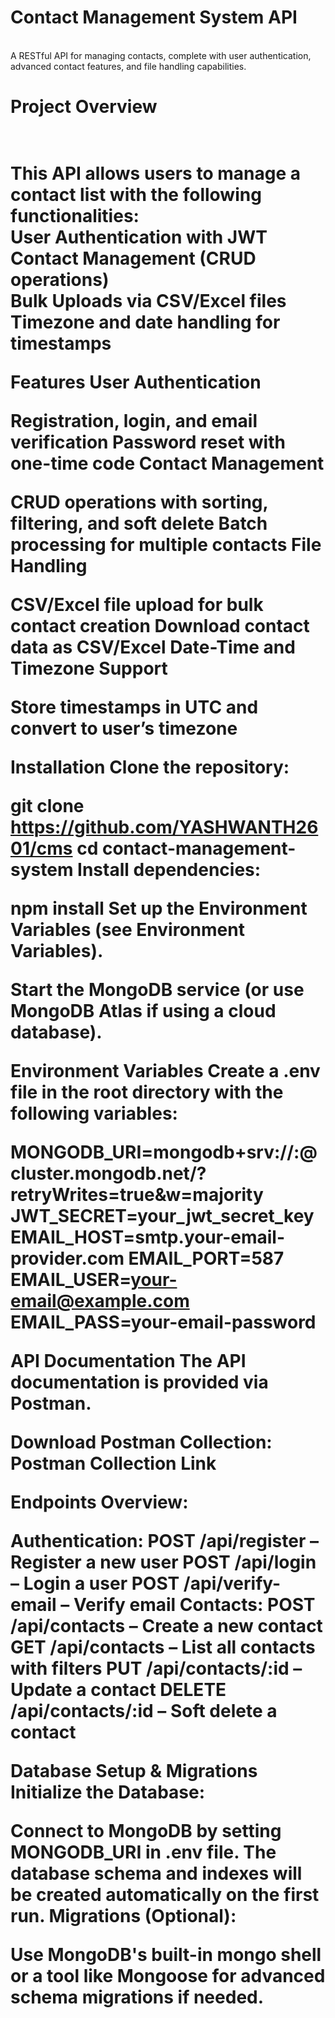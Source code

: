 <h1>Contact Management System API </h1><br />
A RESTful API for managing contacts, complete with user authentication, advanced contact features, and file handling capabilities.

<h1>Project Overview<h1><br />
This API allows users to manage a contact list with the following functionalities:<br />
User Authentication with JWT<br />
Contact Management (CRUD operations)<br />
Bulk Uploads via CSV/Excel files<br />
Timezone and date handling for timestamps<br />

Features
User Authentication

Registration, login, and email verification
Password reset with one-time code
Contact Management

<p>CRUD operations with sorting, filtering, and soft delete
Batch processing for multiple contacts
File Handling</p>

CSV/Excel file upload for bulk contact creation
Download contact data as CSV/Excel
Date-Time and Timezone Support

Store timestamps in UTC and convert to user’s timezone

Installation
Clone the repository:

git clone https://github.com/YASHWANTH2601/cms
cd contact-management-system
Install dependencies:

npm install
Set up the Environment Variables (see Environment Variables).

Start the MongoDB service (or use MongoDB Atlas if using a cloud database).

Environment Variables
Create a .env file in the root directory with the following variables:

MONGODB_URI=mongodb+srv://<username>:<password>@cluster.mongodb.net/<dbname>?retryWrites=true&w=majority
JWT_SECRET=your_jwt_secret_key
EMAIL_HOST=smtp.your-email-provider.com
EMAIL_PORT=587
EMAIL_USER=your-email@example.com
EMAIL_PASS=your-email-password

API Documentation
The API documentation is provided via Postman.

Download Postman Collection: Postman Collection Link

Endpoints Overview:

Authentication:
POST /api/register – Register a new user
POST /api/login – Login a user
POST /api/verify-email – Verify email
Contacts:
POST /api/contacts – Create a new contact
GET /api/contacts – List all contacts with filters
PUT /api/contacts/:id – Update a contact
DELETE /api/contacts/:id – Soft delete a contact

Database Setup & Migrations
Initialize the Database:

Connect to MongoDB by setting MONGODB_URI in .env file.
The database schema and indexes will be created automatically on the first run.
Migrations (Optional):

Use MongoDB's built-in mongo shell or a tool like Mongoose for advanced schema migrations if needed.
